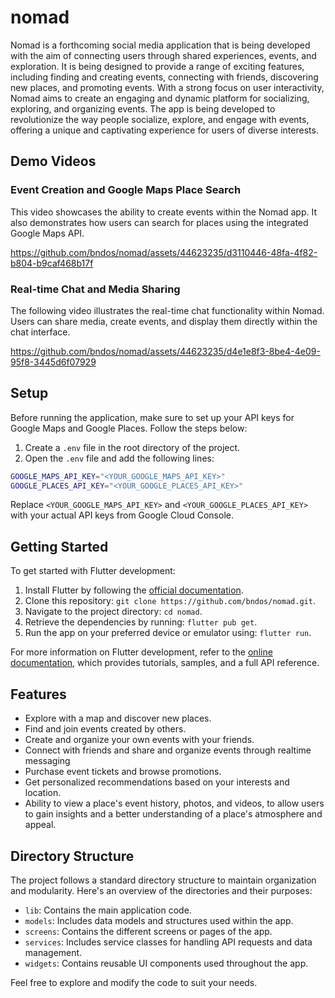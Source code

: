 # nomad

Nomad is a forthcoming social media application that is being developed with the aim of connecting users through shared experiences, events, and exploration. It is being designed to provide a range of exciting features, including finding and creating events, connecting with friends, discovering new places, and promoting events. With a strong focus on user interactivity, Nomad aims to create an engaging and dynamic platform for socializing, exploring, and organizing events. The app is being developed to revolutionize the way people socialize, explore, and engage with events, offering a unique and captivating experience for users of diverse interests.

## Demo Videos

### Event Creation and Google Maps Place Search
This video showcases the ability to create events within the Nomad app. It also demonstrates how users can search for places using the integrated Google Maps API.

https://github.com/bndos/nomad/assets/44623235/d3110446-48fa-4f82-b804-b9caf468b17f



### Real-time Chat and Media Sharing
The following video illustrates the real-time chat functionality within Nomad. Users can share media, create events, and display them directly within the chat interface.




https://github.com/bndos/nomad/assets/44623235/d4e1e8f3-8be4-4e09-95f8-3445d6f07929



## Setup

Before running the application, make sure to set up your API keys for Google Maps and Google Places. Follow the steps below:

1. Create a `.env` file in the root directory of the project.
2. Open the `.env` file and add the following lines:

``` sh
GOOGLE_MAPS_API_KEY="<YOUR_GOOGLE_MAPS_API_KEY>"
GOOGLE_PLACES_API_KEY="<YOUR_GOOGLE_PLACES_API_KEY>"

```


Replace `<YOUR_GOOGLE_MAPS_API_KEY>` and `<YOUR_GOOGLE_PLACES_API_KEY>` with your actual API keys from Google Cloud Console.

## Getting Started

To get started with Flutter development:

1. Install Flutter by following the [official documentation](https://flutter.dev/docs/get-started/install).
2. Clone this repository: `git clone https://github.com/bndos/nomad.git`.
3. Navigate to the project directory: `cd nomad`.
4. Retrieve the dependencies by running: `flutter pub get`.
5. Run the app on your preferred device or emulator using: `flutter run`.

For more information on Flutter development, refer to the [online documentation](https://flutter.dev/docs), which provides tutorials, samples, and a full API reference.

## Features

- Explore with a map and discover new places.
- Find and join events created by others.
- Create and organize your own events with your friends.
- Connect with friends and share and organize events through realtime messaging
- Purchase event tickets and browse promotions.
- Get personalized recommendations based on your interests and location.
- Ability to view a place's event history, photos, and videos, to allow users to gain insights and a better understanding of a place's atmosphere and appeal.

## Directory Structure

The project follows a standard directory structure to maintain organization and modularity. Here's an overview of the directories and their purposes:

- `lib`: Contains the main application code.
- `models`: Includes data models and structures used within the app.
- `screens`: Contains the different screens or pages of the app.
- `services`: Includes service classes for handling API requests and data management.
- `widgets`: Contains reusable UI components used throughout the app.

Feel free to explore and modify the code to suit your needs.

